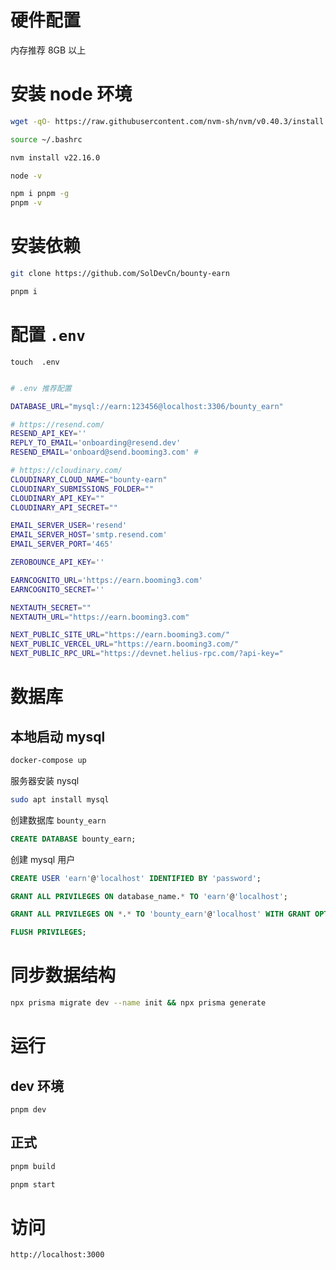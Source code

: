 # 硬件配置

内存推荐 8GB 以上

# 安装 node 环境

```sh
wget -qO- https://raw.githubusercontent.com/nvm-sh/nvm/v0.40.3/install.sh | bash

source ~/.bashrc

nvm install v22.16.0

node -v

npm i pnpm -g
pnpm -v
```

# 安装依赖

```sh
git clone https://github.com/SolDevCn/bounty-earn

pnpm i
```

# 配置 `.env`

`touch  .env`

```sh

# .env 推荐配置

DATABASE_URL="mysql://earn:123456@localhost:3306/bounty_earn"

# https://resend.com/
RESEND_API_KEY=''
REPLY_TO_EMAIL='onboarding@resend.dev'
RESEND_EMAIL='onboard@send.booming3.com' #

# https://cloudinary.com/
CLOUDINARY_CLOUD_NAME="bounty-earn"
CLOUDINARY_SUBMISSIONS_FOLDER=""
CLOUDINARY_API_KEY=""
CLOUDINARY_API_SECRET=""

EMAIL_SERVER_USER='resend'
EMAIL_SERVER_HOST='smtp.resend.com'
EMAIL_SERVER_PORT='465'

ZEROBOUNCE_API_KEY=''

EARNCOGNITO_URL='https://earn.booming3.com'
EARNCOGNITO_SECRET=''

NEXTAUTH_SECRET=""
NEXTAUTH_URL="https://earn.booming3.com"

NEXT_PUBLIC_SITE_URL="https://earn.booming3.com/"
NEXT_PUBLIC_VERCEL_URL="https://earn.booming3.com/"
NEXT_PUBLIC_RPC_URL="https://devnet.helius-rpc.com/?api-key="
```

# 数据库

## 本地启动 mysql

```sh
docker-compose up
```

服务器安装 nysql

```sh
sudo apt install mysql
```

创建数据库 `bounty_earn`

```sql
CREATE DATABASE bounty_earn;
```

创建 mysql 用户

```sql
CREATE USER 'earn'@'localhost' IDENTIFIED BY 'password';

GRANT ALL PRIVILEGES ON database_name.* TO 'earn'@'localhost';

GRANT ALL PRIVILEGES ON *.* TO 'bounty_earn'@'localhost' WITH GRANT OPTION;

FLUSH PRIVILEGES;
```

# 同步数据结构

```sh
npx prisma migrate dev --name init && npx prisma generate
```

# 运行

## dev 环境

```
pnpm dev
```

## 正式

```sh
pnpm build

pnpm start
```

# 访问

```
http://localhost:3000
```
